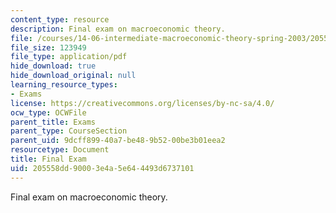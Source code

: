 ```yaml
---
content_type: resource
description: Final exam on macroeconomic theory.
file: /courses/14-06-intermediate-macroeconomic-theory-spring-2003/205558dd90003e4a5e644493d6737101_final.pdf
file_size: 123949
file_type: application/pdf
hide_download: true
hide_download_original: null
learning_resource_types:
- Exams
license: https://creativecommons.org/licenses/by-nc-sa/4.0/
ocw_type: OCWFile
parent_title: Exams
parent_type: CourseSection
parent_uid: 9dcff899-40a7-be48-9b52-00be3b01eea2
resourcetype: Document
title: Final Exam
uid: 205558dd-9000-3e4a-5e64-4493d6737101
---
```

Final exam on macroeconomic theory.